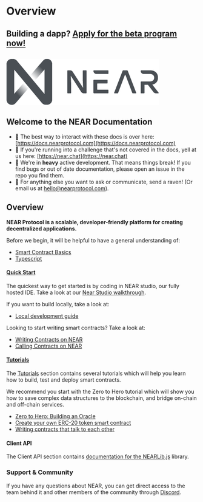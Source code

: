 # Overview

## Building a dapp? [Apply for the beta program now!](https://nearprotocol.com/beta/)

## 

![](.gitbook/assets/gray_near_logo_md.png)

## Welcome to the NEAR Documentation

* 🙌 The best way to interact with these docs is over here: [https://docs.nearprotocol.com](https://docs.nearprotocol.com)
* 📣 If you're running into a challenge that's not covered in the docs, yell at us here: [https://near.chat](https://near.chat) 
* 🐞 We're in **heavy** active development. That means things break! If you find bugs or out of date documentation, please open an issue in the repo you find them.
* 🦆 For anything else you want to ask or communicate, send a raven! \(Or email us at hello@nearprotocol.com\).

## Overview

**NEAR Protocol is a scalable, developer-friendly platform for creating decentralized applications.**

Before we begin, it will be helpful to have a general understanding of:

* [Smart Contract Basics](prerequisites/the_basics.md)
* [Typescript](prerequisites/language-typescript.md)

#### [Quick Start](working-smart-contracts/)

The quickest way to get started is by coding in NEAR studio, our fully hosted IDE. Take a look at our [Near Studio walkthrough](quick-start/near-studio-ide.md).

If you want to build locally, take a look at:

* [Local development guide](quick-start/local-development.md)

Looking to start writing smart contracts? Take a look at:

* [Writing Contracts on NEAR](working-smart-contracts/writing-contracts.md)
* [Calling Contracts on NEAR](working-smart-contracts/calling-contracts.md)

#### [Tutorials](tutorials/)

The [Tutorials](tutorials/) section contains several tutorials which will help you learn how to build, test and deploy smart contracts.

We recommend you start with the Zero to Hero tutorial which will show you how to save complex data structures to the blockchain, and bridge on-chain and off-chain services.

* [Zero to Hero: Building an Oracle ](tutorials/zero-to-hero.md)
* [Create your own ERC-20 token smart contract](tutorials/token.md)
* [Writing contracts that talk to each other](tutorials/how-to-write-contracts-that-talk-to-each-other.md)

#### Client API

The Client API section contains [documentation for the NEARLib.js](api-documentation/js.md) library.

### Support & Community

If you have any questions about NEAR, you can get direct access to the team behind it and other members of the community through [Discord](http://near.chat).

